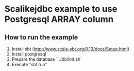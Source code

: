 # Scalikejdbc example to use Postgresql ARRAY column

## How to run the example

1. Install sbt (http://www.scala-sbt.org/0.13/docs/Setup.html)
2. Install postgresql
3. Prepare the database ``./db/init.sh`
4. Execute "sbt run"
